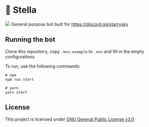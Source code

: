 # 💫 Stella
[![](https://dcbadge.vercel.app/api/server/starrysky?style=flat)](https://discord.gg/starrysky)
General purpose bot built for https://discord.gg/starrysky
## Running the bot
Clone this repository, copy `.env.example` to `.env` and fill in the empty configurations

To run, use the following commands:
```
# npm
npm run start

# yarn
yarn start
```
## License
This project is licensed under [GNU General Public License v3.0][license]

[license]: https://github.com/nikkoxd/stella/blob/main/LICENSE